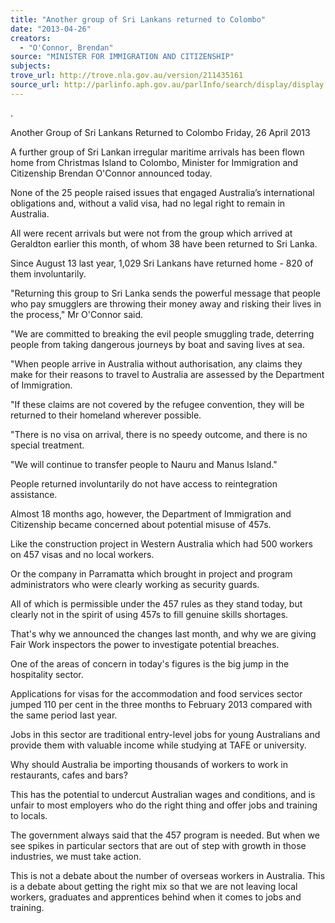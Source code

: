 ```yaml
---
title: "Another group of Sri Lankans returned to Colombo"
date: "2013-04-26"
creators:
  - "O'Connor, Brendan"
source: "MINISTER FOR IMMIGRATION AND CITIZENSHIP"
subjects:
trove_url: http://trove.nla.gov.au/version/211435161
source_url: http://parlinfo.aph.gov.au/parlInfo/search/display/display.w3p;query=Id%3A%22media/pressrel/2548240%22
---
```


 . 

 

 Another Group of Sri Lankans Returned to  Colombo  Friday, 26 April 2013 

 A further group of Sri Lankan irregular maritime arrivals has been flown home from  Christmas Island to Colombo, Minister for Immigration and Citizenship Brendan  O'Connor announced today. 

 None of the 25 people raised issues that engaged Australia’s international  obligations and, without a valid visa, had no legal right to remain in Australia. 

 All were recent arrivals but were not from the group which arrived at Geraldton  earlier this month, of whom 38 have been returned to Sri Lanka. 

 Since August 13 last year, 1,029 Sri Lankans have returned home - 820 of them  involuntarily. 

 "Returning this group to Sri Lanka sends the powerful message that people who pay  smugglers are throwing their money away and risking their lives in the process," Mr  O'Connor said. 

 "We are committed to breaking the evil people smuggling trade, deterring people  from taking dangerous journeys by boat and saving lives at sea. 

 "When people arrive in Australia without authorisation, any claims they make for their  reasons to travel to Australia are assessed by the Department of Immigration. 

 "If these claims are not covered by the refugee convention, they will be returned to  their homeland wherever possible. 

 "There is no visa on arrival, there is no speedy outcome, and there is no special  treatment. 

 "We will continue to transfer people to Nauru and Manus Island." 

 People returned involuntarily do not have access to reintegration assistance. 

 Almost 18 months ago, however, the Department of Immigration and Citizenship  became concerned about potential misuse of 457s. 

 Like the construction project in Western Australia which had 500 workers on 457  visas and no local workers. 

 Or the company in Parramatta which brought in project and program administrators  who were clearly working as security guards. 

 All of which is permissible under the 457 rules as they stand today, but clearly not in  the spirit of using 457s to fill genuine skills shortages. 

 That's why we announced the changes last month, and why we are giving Fair Work  inspectors the power to investigate potential breaches. 

 One of the areas of concern in today's figures is the big jump in the hospitality sector. 

 Applications for visas for the accommodation and food services sector jumped 110  per cent in the three months to February 2013 compared with the same period last  year. 

 Jobs in this sector are traditional entry-level jobs for young Australians and provide  them with valuable income while studying at TAFE or university. 

 Why should Australia be importing thousands of workers to work in restaurants,  cafes and bars? 

 This has the potential to undercut Australian wages and conditions, and is unfair to  most employers who do the right thing and offer jobs and training to locals. 

 The government always said that the 457 program is needed. But when we see  spikes in particular sectors that are out of step with growth in those industries, we  must take action. 

 This is not a debate about the number of overseas workers in Australia. This is a  debate about getting the right mix so that we are not leaving local workers,  graduates and apprentices behind when it comes to jobs and training. 

 


